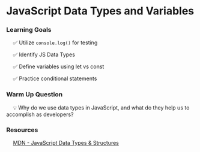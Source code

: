 # JavaScript Data Types and Variables

### Learning Goals

&emsp; ✅ Utilize `console.log()` for testing

&emsp; ✅ Identify JS Data Types

&emsp; ✅ Define variables using let vs const 

&emsp; ✅ Practice conditional statements 

### Warm Up Question

&emsp; 💡 Why do we use data types in JavaScript, and what do they help us to accomplish as developers?

### Resources

&emsp; [MDN - JavaScript Data Types & Structures](https://developer.mozilla.org/en-US/docs/Web/JavaScript/Data_structures)